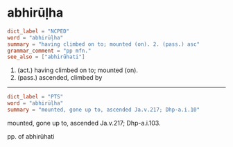 # abhirūḷha

``` toml
dict_label = "NCPED"
word = "abhirūḷha"
summary = "having climbed on to; mounted (on). 2. (pass.) asc"
grammar_comment = "pp mfn."
see_also = ["abhirūhati"]
```

1. (act.) having climbed on to; mounted (on).
2. (pass.) ascended, climbed by

--------------------

``` toml
dict_label = "PTS"
word = "abhirūḷha"
summary = "mounted, gone up to, ascended Ja.v.217; Dhp-a.i.10"
```

mounted, gone up to, ascended Ja.v.217; Dhp\-a.i.103.

pp. of abhirūhati

